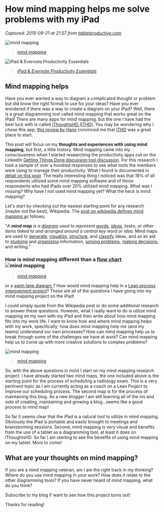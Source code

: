 # How mind mapping helps me solve problems with my iPad

_Captured: 2015-09-21 at 21:57 from [tabletproductive.com](http://tabletproductive.com/how-to-diagram-your-thinking-mind-mapping-on-the-ipad/)_

![mind mapping](http://tabletproductive.com/wp-content/uploads/2011/09/4688416205_8c71d1e89f.jpg)

> _[mind mapping](http://tabletproductive.com/wp-content/uploads/2011/09/4688416205_8c71d1e89f.jpg)_

![iPad & Evernote Productivity Essentials](http://tabletproductive.com/wp-content/uploads/2015/09/iPad_EvernoteProductivityEssentialsBundleFinal-Resized.png)

> _[iPad & Evernote Productivity Essentials](http://tabletproductive.com/ipad-productivity-ebook-updated/)_

## Mind mapping helps

Have you ever wanted a way to diagram a complicated thought or problem but did know the right format to use for your ideas? Have you ever wondered if there was a way to create a diagram on your iPad? Well, there is a great diagramming tool called mind mapping that works great on the iPad! There are many apps for mind mapping, but the one I have had the best luck with is called [iThoughtsHD (ITHD)](https://itunes.apple.com/us/app/ithoughtshd-mindmapping/id369020033?mt=8&uo=4&at=10lo3Y). You may be wondering why I chose this app, [this review by Hans](http://blog.hansdezwart.info/2011/01/27/mind-mapping-apps-for-the-ipad-a-comparison/) convinced me that [ITHD](https://itunes.apple.com/us/app/ithoughtshd-mindmapping/id369020033?mt=8&uo=4&at=10lo3Y) was a great place to start.

This post will focus on my **thoughts and experiences with using mind mapping**, but first, a little history. Mind mapping came into my consciousness when I started researching the productivity apps out on the LinkedIn [Getting Things Done discussion tool discussion](http://www.linkedin.com/groups/What-tools-are-in-your-2328651.S.39987725?qid=1a22e51e-8188-482a-b1a3-de776a97f5ca&trk=group_most_popular-0-b-ttl&goback=.gmp_2328651). For this research I took a sample of over a hundred responses to see what tools the members were using to manage their productivity. What I found is documented in [detail on this post](http://tabletproductive.com/what-to-use-to-manage-your-productivity-ask-the-experts/). The really interesting thing I noticed was that 19% of all respondents utilized some mind mapping software and of those respondents who had iPads over 20% utilized mind mapping. What was I missing? Why have I not used mind mapping yet? What the heck is mind mapping?

Let's start by checking out the easiest starting point for any research (maybe not the best), Wikipedia. The [post on wikipedia defines mind mapping a](http://en.wikipedia.org/wiki/Mind_map)s follows;

"_A **mind map** is a [diagram](http://en.wikipedia.org/wiki/Diagram) used to represent [words](http://en.wikipedia.org/wiki/Words), [ideas](http://en.wikipedia.org/wiki/Idea), tasks, or other items linked to and arranged around a central key word or idea._ Mind maps are used to [generate](http://en.wikipedia.org/wiki/Generation), [visualize](http://en.wikipedia.org/wiki/Creative_visualization), [structure](http://en.wikipedia.org/wiki/Structure), and [classify](http://en.wikipedia.org/wiki/Taxonomic_classification) ideas, and as an aid to [studying](http://en.wikipedia.org/wiki/Study_skills) and [organizing](http://en.wikipedia.org/wiki/Organization) information, [solving problems](http://en.wikipedia.org/wiki/Problem_solving), [making decisions](http://en.wikipedia.org/wiki/Decision_making), and writing."

### How is mind mapping different than a [flow chart](http://en.wikipedia.org/wiki/Flow_chart) ![mind mapping](http://tabletproductive.com/wp-content/uploads/2011/09/324px-LampFlowchart.svg_-150x150.png)

> _[mind mapping](http://tabletproductive.com/wp-content/uploads/2011/09/324px-LampFlowchart.svg_.png)_

or a [swim lane diagram ](http://en.wikipedia.org/wiki/Swim_lane_diagram)? How would mind mapping help in a [Lean process improvement project](http://en.wikipedia.org/wiki/Lean_process)? These are all of the questions I have going into my mind mapping project on the iPad!

I could simply quote from the Wikipedia post or do some additional research to answer these questions. However, what I really want to do is utilize mind mapping on my own with my iPad and then write about how mind mapping fits into my work life. I want to know how and where mind mapping helps with my work, specifically; how does mind mapping help me (and my teams) understand our own processes? How can mind mapping help us to break through some of the challenges we have at work? Can mind mapping help us to come up with more creative solutions to complex problems?

![mind mapping](http://tabletproductive.com/wp-content/uploads/2012/09/wpid-Photo-Sep-1-2012-822-AM.jpg)

> _[mind mapping](http://tabletproductive.com/wp-content/uploads/2012/09/wpid-Photo-Sep-1-2012-822-AM.jpg)_

So, with the above questions in mind I start on my mind mapping research project. I have already started two mind maps, the one included above is the starting point for the process of scheduling a radiology exam. This is a very pertinent topic as I am currently acting as a coach on a Lean Project to improve our scheduling process. The second map is for the process of maintaining this blog. As a new blogger I am still learning all of the ins and outs of creating, maintaining and growing a blog…seems like a good process to mind map!

So far it seems clear that the iPad is a natural tool to utilize in mind mapping. Obviously the iPad is portable and easily brought to meetings and brainstorming sessions. Second, mind mapping is very visual and benefits from the use of a tablet as a diagramming tool; at least it does on iThoughtsHD. So far I am starting to see the benefits of using mind mapping on my tablet. More to come!

## What are your thoughts on mind mapping?

If you are a mind mapping veteran, am I am the right track in my thinking? Where do you use mind mapping in your work? How does it relate to the other diagramming tools? If you have never heard of mind mapping, what do you think?

Subscribe to my blog if want to see how this project turns out!

Thanks for reading!
